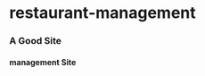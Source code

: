 # restaurant-management
<html>
  <head>
   
  </head>
  <body>
    <h3>A Good Site</h3>
    <h4>management Site</h4>
  </body>
</html>
